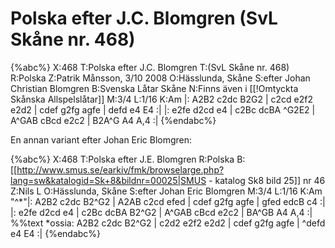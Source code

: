 # Polska efter J.C. Blomgren  (SvL Skåne nr. 468)

{%abc%}
X:468
T:Polska efter J.C. Blomgren 
T:(SvL Skåne nr. 468)
R:Polska
Z:Patrik Månsson, 3/10 2008
O:Hässlunda, Skåne
S:efter Johan Christian Blomgren
B:Svenska Låtar Skåne
N:Finns även i [[!Omtyckta Skånska Allspelslåtar]]
M:3/4
L:1/16
K:Am
|: A2B2 c2dc B2G2 | c2cd e2f2 e2d2 | cdef g2fg agfe | defd e4 E4 :|
|: e2fe d2cd e4 | c2Bc dcBA ^G2E2 | A^GAB cBcd e2c2 | B2A^G A4 A,4 :|
{%endabc%}

En annan variant efter Johan Eric Blomgren:

{%abc%}
X:468
T:Polska efter J.E. Blomgren 
R:Polska
B:[[http://www.smus.se/earkiv/fmk/browselarge.php?lang=sw&katalogid=Sk+8&bildnr=00025|SMUS - katalog Sk8 bild 25]] nr 46
Z:Nils L
O:Hässlunda, Skåne
S:efter Johan Eric Blomgren
M:3/4
L:1/16
K:Am
"^*"|: A2B2 c2dc B2^G2 | A2AB c2cd efed | cdef g2fg agfe | gfed edcB c4 :|
|: e2fe d2cd e4 | c2Bc dcBA B2^G2 | A^GAB cBcd e2c2 | BA^GB A4 A,4 :|
%%text *ossia:
A2B2 c2dc B2^G2 | c2d2 e2f2 e2d2 | cdef g2fg agfe | ^defd e4 E4 :|
{%endabc%}
